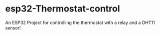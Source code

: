 # esp32-Thermostat-control
An ESP32 Project for controlling the thermostat with a relay and a DHT11 sensor!
